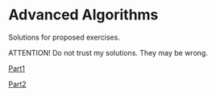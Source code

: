 # Advanced Algorithms
Solutions for proposed exercises.

ATTENTION! Do not trust my solutions. They may be wrong.

[Part1](https://github.com/vdbalbom/advanced_algorithms/blob/master/part1.pdf)

[Part2](https://github.com/vdbalbom/advanced_algorithms/blob/master/part2.pdf)
